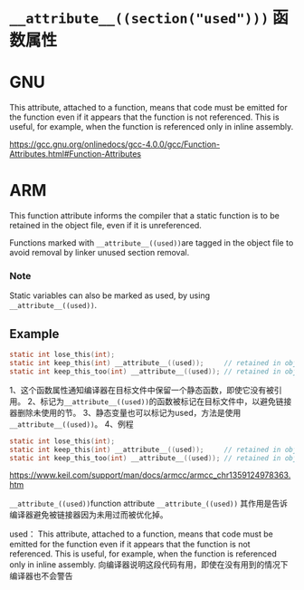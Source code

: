 # `__attribute__((section("used")))` 函数属性
# GNU

This attribute, attached to a function, means that code must be emitted for the function even if it appears that the function is not referenced.  This is useful, for example, when the function is referenced only in inline assembly.  

https://gcc.gnu.org/onlinedocs/gcc-4.0.0/gcc/Function-Attributes.html#Function-Attributes

# ARM

This function attribute informs the compiler that a static     function is to be retained in the object file, even if it is unreferenced.

Functions marked with `__attribute__((used))`are tagged in the object file to avoid removal by linker unused section        removal.

### Note

Static variables can also be marked as used, by using `__attribute__((used))`. 

## Example

```c
static int lose_this(int);
static int keep_this(int) __attribute__((used));     // retained in object file
static int keep_this_too(int) __attribute__((used)); // retained in object file
```

1、这个函数属性通知编译器在目标文件中保留一个静态函数，即使它没有被引用。
2、标记为`__attribute__((used))`的函数被标记在目标文件中，以避免链接器删除未使用的节。
3、静态变量也可以标记为used，方法是使用` __attribute__((used))`。
4、例程
```c
static int lose_this(int);
static int keep_this(int) __attribute__((used));     // retained in object file
static int keep_this_too(int) __attribute__((used)); // retained in object file
```

https://www.keil.com/support/man/docs/armcc/armcc_chr1359124978363.htm

`__attribute_((used))`function attribute
`__attribute_((used))` 其作用是告诉编译器避免被链接器因为未用过而被优化掉。

used： This attribute, attached to a function, means that code must be emitted for the
       function even if it appears that the function is not referenced. This is useful,
       for example, when the function is referenced only in inline assembly.
向编译器说明这段代码有用，即使在没有用到的情况下编译器也不会警告

